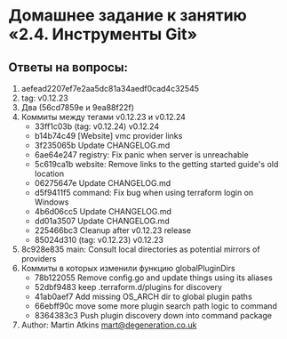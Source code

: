 # Домашнее задание к занятию «2.4. Инструменты Git»
## Ответы на вопросы:
1. aefead2207ef7e2aa5dc81a34aedf0cad4c32545
2. tag: v0.12.23
3. Два (56cd7859e и 9ea88f22f)
4. Коммиты между тегами v0.12.23 и v0.12.24
   - 33ff1c03b (tag: v0.12.24) v0.12.24
   - b14b74c49 [Website] vmc provider links
   - 3f235065b Update CHANGELOG.md
   - 6ae64e247 registry: Fix panic when server is unreachable
   - 5c619ca1b website: Remove links to the getting started guide's old location
   - 06275647e Update CHANGELOG.md
   - d5f9411f5 command: Fix bug when using terraform login on Windows
   - 4b6d06cc5 Update CHANGELOG.md
   - dd01a3507 Update CHANGELOG.md
   - 225466bc3 Cleanup after v0.12.23 release
   - 85024d310 (tag: v0.12.23) v0.12.23
5. 8c928e835 main: Consult local directories as potential mirrors of providers
6. Коммиты в которых изменили функцию globalPluginDirs
   - 78b122055 Remove config.go and update things using its aliases
   - 52dbf9483 keep .terraform.d/plugins for discovery
   - 41ab0aef7 Add missing OS_ARCH dir to global plugin paths
   - 66ebff90c move some more plugin search path logic to command
   - 8364383c3 Push plugin discovery down into command package
7. Author: Martin Atkins <mart@degeneration.co.uk>
